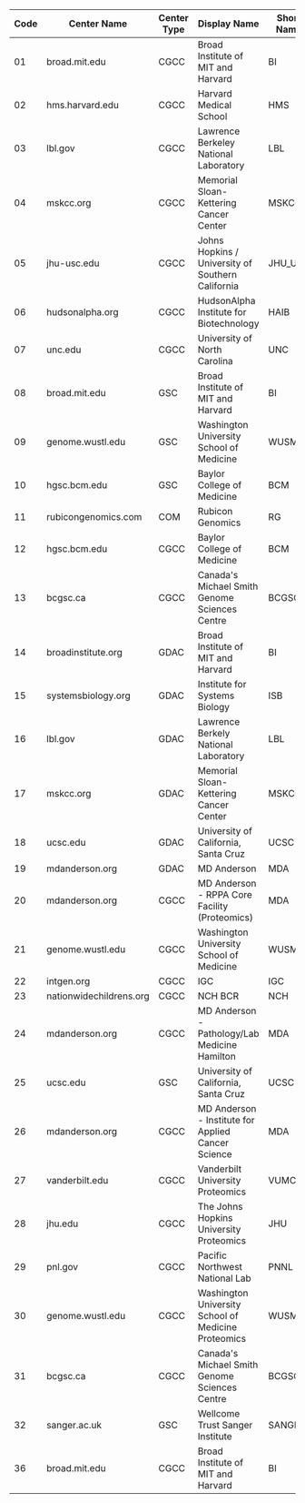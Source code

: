 |Code|Center Name|Center Type|Display Name|Short Name|
| --- | --- | --- | --- | --- |
|01|broad.mit.edu|CGCC|Broad Institute of MIT and Harvard|BI|
|02|hms.harvard.edu|CGCC|Harvard Medical School|HMS|
|03|lbl.gov|CGCC|Lawrence Berkeley National Laboratory|LBL|
|04|mskcc.org|CGCC|Memorial Sloan-Kettering Cancer Center|MSKCC|
|05|jhu-usc.edu|CGCC|Johns Hopkins / University of Southern California|JHU_USC|
|06|hudsonalpha.org|CGCC|HudsonAlpha Institute for Biotechnology|HAIB|
|07|unc.edu|CGCC|University of North Carolina|UNC|
|08|broad.mit.edu|GSC|Broad Institute of MIT and Harvard|BI|
|09|genome.wustl.edu|GSC|Washington University School of Medicine|WUSM|
|10|hgsc.bcm.edu|GSC|Baylor College of Medicine|BCM|
|11|rubicongenomics.com|COM|Rubicon Genomics|RG|
|12|hgsc.bcm.edu|CGCC|Baylor College of Medicine|BCM|
|13|bcgsc.ca|CGCC|Canada's Michael Smith Genome Sciences Centre|BCGSC|
|14|broadinstitute.org|GDAC|Broad Institute of MIT and Harvard|BI|
|15|systemsbiology.org|GDAC|Institute for Systems Biology|ISB|
|16|lbl.gov|GDAC|Lawrence Berkely National Laboratory|LBL|
|17|mskcc.org|GDAC|Memorial Sloan-Kettering Cancer Center|MSKCC|
|18|ucsc.edu|GDAC|University of California, Santa Cruz|UCSC|
|19|mdanderson.org|GDAC|MD Anderson|MDA|
|20|mdanderson.org|CGCC|MD Anderson - RPPA Core Facility (Proteomics)|MDA|
|21|genome.wustl.edu|CGCC|Washington University School of Medicine|WUSM|
|22|intgen.org|CGCC|IGC|IGC|
|23|nationwidechildrens.org|CGCC|NCH BCR|NCH|
|24|mdanderson.org|CGCC|MD Anderson - Pathology/Lab Medicine Hamilton|MDA|
|25|ucsc.edu|GSC|University of California, Santa Cruz|UCSC|
|26|mdanderson.org|CGCC|MD Anderson - Institute for Applied Cancer Science|MDA|
|27|vanderbilt.edu|CGCC|Vanderbilt University Proteomics|VUMC|
|28|jhu.edu|CGCC|The Johns Hopkins University Proteomics|JHU|
|29|pnl.gov|CGCC|Pacific Northwest National Lab|PNNL|
|30|genome.wustl.edu|CGCC|Washington University School of Medicine Proteomics|WUSM|
|31|bcgsc.ca|CGCC|Canada's Michael Smith Genome Sciences Centre|BCGSC|
|32|sanger.ac.uk|GSC|Wellcome Trust Sanger Institute|SANGER|
|36|broad.mit.edu|CGCC|Broad Institute of MIT and Harvard|BI|
